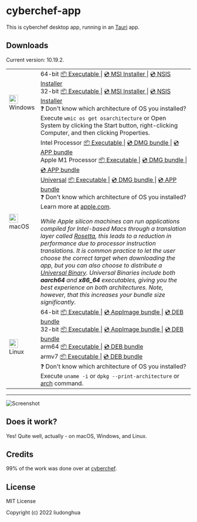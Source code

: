 # cyberchef-app

This is cyberchef desktop app, running in an [Tauri](https://tauri.studio/) app.

## Downloads

Current version: 10.19.2.

<table class="is-fullwidth">
</thead>
<tbody>
</tbody>
  <tr>
    <td>
      <img src="./.github/images/windows.png" width="24"><br />
      Windows
    </td>
    <td>
      <span>64-bit</span>
      <a href="https://github.com/liudonghua123/cyberchef-app/releases/latest/download/cyberchef-app-windows-10.19.2_x64.exe">
        📦 Executable
      </a> |
      <a href="https://github.com/liudonghua123/cyberchef-app/releases/latest/download/cyberchef-app-windows-10.19.2_x64.msi">
        💿 MSI Installer
      </a> |
      <a href="https://github.com/liudonghua123/cyberchef-app/releases/latest/download/cyberchef-app-windows-10.19.2_x64-setup.exe">
        💿 NSIS Installer
      </a><br />
      <span>32-bit</span>
      <a href="https://github.com/liudonghua123/cyberchef-app/releases/latest/download/cyberchef-app-windows-10.19.2_x86.exe">
        📦 Executable
      </a> |
      <a href="https://github.com/liudonghua123/cyberchef-app/releases/latest/download/cyberchef-app-windows-10.19.2_x86.msi">
        💿 MSI Installer
      </a> |
      <a href="https://github.com/liudonghua123/cyberchef-app/releases/latest/download/cyberchef-app-windows-10.19.2_x86-setup.exe">
        💿 NSIS Installer
      </a><br />
      <span>
        ❓ Don't know which architecture of OS you installed? Execute <code>wmic os get osarchitecture</code> or Open System by clicking the Start button, right-clicking Computer, and then clicking Properties.
      </span>
    </td>
  </tr>
  <tr>
    <td>
      <img src="./.github/images/macos.png" width="24"><br />
      macOS
    </td>
    <td>
      <span>Intel Processor</span>
      <a href="https://github.com/liudonghua123/cyberchef-app/releases/latest/download/cyberchef-app-macos-10.19.2_x64">
        📦 Executable
      </a> |
      <a href="https://github.com/liudonghua123/cyberchef-app/releases/latest/download/cyberchef-app-macos-10.19.2_x64.dmg">
        💿 DMG bundle
      </a> |
      <a href="https://github.com/liudonghua123/cyberchef-app/releases/latest/download/cyberchef-app-macos-10.19.2_x64.app.zip">
        💿 APP bundle
      </a><br />
      <span>Apple M1 Processor</span>
      <a href="https://github.com/liudonghua123/cyberchef-app/releases/latest/download/cyberchef-app-macos-10.19.2_aarch64">
        📦 Executable
      </a> |
      <a href="https://github.com/liudonghua123/cyberchef-app/releases/latest/download/cyberchef-app-macos-10.19.2_aarch64.dmg">
        💿 DMG bundle
      </a> |
      <a href="https://github.com/liudonghua123/cyberchef-app/releases/latest/download/cyberchef-app-macos-10.19.2_aarch64.app.zip">
        💿 APP bundle
      </a><br />
      <span><a href="https://developer.apple.com/documentation/apple-silicon/building-a-universal-macos-binary">Universal</a></span>
      <a href="https://github.com/liudonghua123/cyberchef-app/releases/latest/download/cyberchef-app-macos-10.19.2_universal">
        📦 Executable
      </a> |
      <a href="https://github.com/liudonghua123/cyberchef-app/releases/latest/download/cyberchef-app-macos-10.19.2_universal.dmg">
        💿 DMG bundle
      </a> |
      <a href="https://github.com/liudonghua123/cyberchef-app/releases/latest/download/cyberchef-app-macos-10.19.2_universal.app.zip">
        💿 APP bundle
      </a><br />
      <span>
        ❓ Don't know which architecture of OS you installed? Learn more at <a href="https://support.apple.com/en-us/HT211814">apple.com</a>.
      </span><br />
      <br />
      <i>
      While Apple silicon machines can run applications compiled for Intel-based Macs through a translation layer called <a href="https://support.apple.com/en-gb/HT211861">Rosetta</a>, this leads to a reduction in performance due to processor instruction translations. It is common practice to let the user choose the correct target when downloading the app, but you can also choose to distribute a <a href="https://developer.apple.com/documentation/apple-silicon/building-a-universal-macos-binary">Universal Binary</a>. Universal Binaries include both <b>aarch64</b> and <b>x86_64</b> executables, giving you the best experience on both architectures. Note, however, that this increases your bundle size significantly.
      </i>
    </td>
  </tr>
  <tr>
    <td>
      <img src="./.github/images/linux.png" width="24"><br />
      Linux
    </td>
    <td>
      <span>64-bit</span>
      <a href="https://github.com/liudonghua123/cyberchef-app/releases/latest/download/cyberchef-app-linux-10.19.2_amd64">
        📦 Executable
      </a> |
      <a href="https://github.com/liudonghua123/cyberchef-app/releases/latest/download/cyberchef-app-linux-10.19.2_amd64.AppImage">
        💿 AppImage bundle
      </a> |
      <a href="https://github.com/liudonghua123/cyberchef-app/releases/latest/download/cyberchef-app-linux-10.19.2_amd64.deb">
        💿 DEB bundle
      </a><br />
      <span>32-bit</span>
      <a href="https://github.com/liudonghua123/cyberchef-app/releases/latest/download/cyberchef-app-linux-10.19.2_i386">
        📦 Executable
      </a> |
      <a href="https://github.com/liudonghua123/cyberchef-app/releases/latest/download/cyberchef-app-linux-10.19.2_i386.AppImage">
        💿 AppImage bundle
      </a> |
      <a href="https://github.com/liudonghua123/cyberchef-app/releases/latest/download/cyberchef-app-linux-10.19.2_i386.deb">
        💿 DEB bundle
      </a><br />
      <span>arm64</span>
      <a href="https://github.com/liudonghua123/cyberchef-app/releases/latest/download/cyberchef-app-linux-10.19.2_arm64">
        📦 Executable
      </a> |
      <a href="https://github.com/liudonghua123/cyberchef-app/releases/latest/download/cyberchef-app-linux-10.19.2_arm64.deb">
        💿 DEB bundle
      </a><br />
      <span>armv7</span>
      <a href="https://github.com/liudonghua123/cyberchef-app/releases/latest/download/cyberchef-app-linux-10.19.2_armhf">
        📦 Executable
      </a> |
      <a href="https://github.com/liudonghua123/cyberchef-app/releases/latest/download/cyberchef-app-linux-10.19.2_armhf.deb">
        💿 DEB bundle
      </a><br />
      <span>
        ❓ Don't know which architecture of OS you installed? Execute <code>uname -i</code> or <code>dpkg --print-architecture</code> or <a href="https://www.man7.org/linux/man-pages/man1/arch.1.html">arch</a> command.
      </span>
    </td>
  </tr>
</table>

<hr />

![Screenshot](./.github/images/preview.png)

## Does it work?

Yes! Quite well, actually - on macOS, Windows, and Linux.

## Credits

99% of the work was done over at [cyberchef](https://github.com/gchq/CyberChef).

## License

MIT License

Copyright (c) 2022 liudonghua
